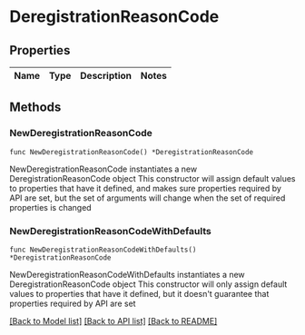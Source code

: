 # DeregistrationReasonCode

## Properties

Name | Type | Description | Notes
------------ | ------------- | ------------- | -------------

## Methods

### NewDeregistrationReasonCode

`func NewDeregistrationReasonCode() *DeregistrationReasonCode`

NewDeregistrationReasonCode instantiates a new DeregistrationReasonCode object
This constructor will assign default values to properties that have it defined,
and makes sure properties required by API are set, but the set of arguments
will change when the set of required properties is changed

### NewDeregistrationReasonCodeWithDefaults

`func NewDeregistrationReasonCodeWithDefaults() *DeregistrationReasonCode`

NewDeregistrationReasonCodeWithDefaults instantiates a new DeregistrationReasonCode object
This constructor will only assign default values to properties that have it defined,
but it doesn't guarantee that properties required by API are set


[[Back to Model list]](../README.md#documentation-for-models) [[Back to API list]](../README.md#documentation-for-api-endpoints) [[Back to README]](../README.md)



